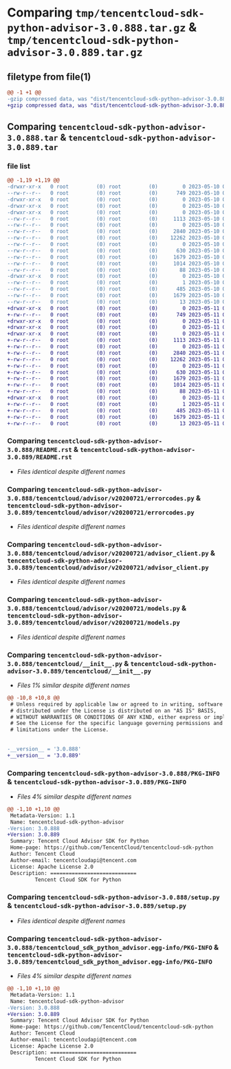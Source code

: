 # Comparing `tmp/tencentcloud-sdk-python-advisor-3.0.888.tar.gz` & `tmp/tencentcloud-sdk-python-advisor-3.0.889.tar.gz`

## filetype from file(1)

```diff
@@ -1 +1 @@
-gzip compressed data, was "dist/tencentcloud-sdk-python-advisor-3.0.888.tar", last modified: Wed May 10 01:46:29 2023, max compression
+gzip compressed data, was "dist/tencentcloud-sdk-python-advisor-3.0.889.tar", last modified: Thu May 11 02:13:31 2023, max compression
```

## Comparing `tencentcloud-sdk-python-advisor-3.0.888.tar` & `tencentcloud-sdk-python-advisor-3.0.889.tar`

### file list

```diff
@@ -1,19 +1,19 @@
-drwxr-xr-x   0 root         (0) root         (0)        0 2023-05-10 01:46:29.000000 tencentcloud-sdk-python-advisor-3.0.888/
--rw-r--r--   0 root         (0) root         (0)      749 2023-05-10 01:46:29.000000 tencentcloud-sdk-python-advisor-3.0.888/README.rst
-drwxr-xr-x   0 root         (0) root         (0)        0 2023-05-10 01:46:29.000000 tencentcloud-sdk-python-advisor-3.0.888/tencentcloud/
-drwxr-xr-x   0 root         (0) root         (0)        0 2023-05-10 01:46:29.000000 tencentcloud-sdk-python-advisor-3.0.888/tencentcloud/advisor/
-drwxr-xr-x   0 root         (0) root         (0)        0 2023-05-10 01:46:29.000000 tencentcloud-sdk-python-advisor-3.0.888/tencentcloud/advisor/v20200721/
--rw-r--r--   0 root         (0) root         (0)     1113 2023-05-10 01:46:29.000000 tencentcloud-sdk-python-advisor-3.0.888/tencentcloud/advisor/v20200721/errorcodes.py
--rw-r--r--   0 root         (0) root         (0)        0 2023-05-10 01:46:29.000000 tencentcloud-sdk-python-advisor-3.0.888/tencentcloud/advisor/v20200721/__init__.py
--rw-r--r--   0 root         (0) root         (0)     2840 2023-05-10 01:46:29.000000 tencentcloud-sdk-python-advisor-3.0.888/tencentcloud/advisor/v20200721/advisor_client.py
--rw-r--r--   0 root         (0) root         (0)    12262 2023-05-10 01:46:29.000000 tencentcloud-sdk-python-advisor-3.0.888/tencentcloud/advisor/v20200721/models.py
--rw-r--r--   0 root         (0) root         (0)        0 2023-05-10 01:46:29.000000 tencentcloud-sdk-python-advisor-3.0.888/tencentcloud/advisor/__init__.py
--rw-r--r--   0 root         (0) root         (0)      630 2023-05-10 01:46:29.000000 tencentcloud-sdk-python-advisor-3.0.888/tencentcloud/__init__.py
--rw-r--r--   0 root         (0) root         (0)     1679 2023-05-10 01:46:29.000000 tencentcloud-sdk-python-advisor-3.0.888/PKG-INFO
--rw-r--r--   0 root         (0) root         (0)     1014 2023-05-10 01:46:29.000000 tencentcloud-sdk-python-advisor-3.0.888/setup.py
--rw-r--r--   0 root         (0) root         (0)       88 2023-05-10 01:46:29.000000 tencentcloud-sdk-python-advisor-3.0.888/setup.cfg
-drwxr-xr-x   0 root         (0) root         (0)        0 2023-05-10 01:46:29.000000 tencentcloud-sdk-python-advisor-3.0.888/tencentcloud_sdk_python_advisor.egg-info/
--rw-r--r--   0 root         (0) root         (0)        1 2023-05-10 01:46:29.000000 tencentcloud-sdk-python-advisor-3.0.888/tencentcloud_sdk_python_advisor.egg-info/dependency_links.txt
--rw-r--r--   0 root         (0) root         (0)      485 2023-05-10 01:46:29.000000 tencentcloud-sdk-python-advisor-3.0.888/tencentcloud_sdk_python_advisor.egg-info/SOURCES.txt
--rw-r--r--   0 root         (0) root         (0)     1679 2023-05-10 01:46:29.000000 tencentcloud-sdk-python-advisor-3.0.888/tencentcloud_sdk_python_advisor.egg-info/PKG-INFO
--rw-r--r--   0 root         (0) root         (0)       13 2023-05-10 01:46:29.000000 tencentcloud-sdk-python-advisor-3.0.888/tencentcloud_sdk_python_advisor.egg-info/top_level.txt
+drwxr-xr-x   0 root         (0) root         (0)        0 2023-05-11 02:13:31.000000 tencentcloud-sdk-python-advisor-3.0.889/
+-rw-r--r--   0 root         (0) root         (0)      749 2023-05-11 02:13:31.000000 tencentcloud-sdk-python-advisor-3.0.889/README.rst
+drwxr-xr-x   0 root         (0) root         (0)        0 2023-05-11 02:13:31.000000 tencentcloud-sdk-python-advisor-3.0.889/tencentcloud/
+drwxr-xr-x   0 root         (0) root         (0)        0 2023-05-11 02:13:31.000000 tencentcloud-sdk-python-advisor-3.0.889/tencentcloud/advisor/
+drwxr-xr-x   0 root         (0) root         (0)        0 2023-05-11 02:13:31.000000 tencentcloud-sdk-python-advisor-3.0.889/tencentcloud/advisor/v20200721/
+-rw-r--r--   0 root         (0) root         (0)     1113 2023-05-11 02:13:31.000000 tencentcloud-sdk-python-advisor-3.0.889/tencentcloud/advisor/v20200721/errorcodes.py
+-rw-r--r--   0 root         (0) root         (0)        0 2023-05-11 02:13:31.000000 tencentcloud-sdk-python-advisor-3.0.889/tencentcloud/advisor/v20200721/__init__.py
+-rw-r--r--   0 root         (0) root         (0)     2840 2023-05-11 02:13:31.000000 tencentcloud-sdk-python-advisor-3.0.889/tencentcloud/advisor/v20200721/advisor_client.py
+-rw-r--r--   0 root         (0) root         (0)    12262 2023-05-11 02:13:31.000000 tencentcloud-sdk-python-advisor-3.0.889/tencentcloud/advisor/v20200721/models.py
+-rw-r--r--   0 root         (0) root         (0)        0 2023-05-11 02:13:31.000000 tencentcloud-sdk-python-advisor-3.0.889/tencentcloud/advisor/__init__.py
+-rw-r--r--   0 root         (0) root         (0)      630 2023-05-11 02:13:31.000000 tencentcloud-sdk-python-advisor-3.0.889/tencentcloud/__init__.py
+-rw-r--r--   0 root         (0) root         (0)     1679 2023-05-11 02:13:31.000000 tencentcloud-sdk-python-advisor-3.0.889/PKG-INFO
+-rw-r--r--   0 root         (0) root         (0)     1014 2023-05-11 02:13:31.000000 tencentcloud-sdk-python-advisor-3.0.889/setup.py
+-rw-r--r--   0 root         (0) root         (0)       88 2023-05-11 02:13:31.000000 tencentcloud-sdk-python-advisor-3.0.889/setup.cfg
+drwxr-xr-x   0 root         (0) root         (0)        0 2023-05-11 02:13:31.000000 tencentcloud-sdk-python-advisor-3.0.889/tencentcloud_sdk_python_advisor.egg-info/
+-rw-r--r--   0 root         (0) root         (0)        1 2023-05-11 02:13:31.000000 tencentcloud-sdk-python-advisor-3.0.889/tencentcloud_sdk_python_advisor.egg-info/dependency_links.txt
+-rw-r--r--   0 root         (0) root         (0)      485 2023-05-11 02:13:31.000000 tencentcloud-sdk-python-advisor-3.0.889/tencentcloud_sdk_python_advisor.egg-info/SOURCES.txt
+-rw-r--r--   0 root         (0) root         (0)     1679 2023-05-11 02:13:31.000000 tencentcloud-sdk-python-advisor-3.0.889/tencentcloud_sdk_python_advisor.egg-info/PKG-INFO
+-rw-r--r--   0 root         (0) root         (0)       13 2023-05-11 02:13:31.000000 tencentcloud-sdk-python-advisor-3.0.889/tencentcloud_sdk_python_advisor.egg-info/top_level.txt
```

### Comparing `tencentcloud-sdk-python-advisor-3.0.888/README.rst` & `tencentcloud-sdk-python-advisor-3.0.889/README.rst`

 * *Files identical despite different names*

### Comparing `tencentcloud-sdk-python-advisor-3.0.888/tencentcloud/advisor/v20200721/errorcodes.py` & `tencentcloud-sdk-python-advisor-3.0.889/tencentcloud/advisor/v20200721/errorcodes.py`

 * *Files identical despite different names*

### Comparing `tencentcloud-sdk-python-advisor-3.0.888/tencentcloud/advisor/v20200721/advisor_client.py` & `tencentcloud-sdk-python-advisor-3.0.889/tencentcloud/advisor/v20200721/advisor_client.py`

 * *Files identical despite different names*

### Comparing `tencentcloud-sdk-python-advisor-3.0.888/tencentcloud/advisor/v20200721/models.py` & `tencentcloud-sdk-python-advisor-3.0.889/tencentcloud/advisor/v20200721/models.py`

 * *Files identical despite different names*

### Comparing `tencentcloud-sdk-python-advisor-3.0.888/tencentcloud/__init__.py` & `tencentcloud-sdk-python-advisor-3.0.889/tencentcloud/__init__.py`

 * *Files 1% similar despite different names*

```diff
@@ -10,8 +10,8 @@
 # Unless required by applicable law or agreed to in writing, software
 # distributed under the License is distributed on an "AS IS" BASIS,
 # WITHOUT WARRANTIES OR CONDITIONS OF ANY KIND, either express or implied.
 # See the License for the specific language governing permissions and
 # limitations under the License.
 
 
-__version__ = '3.0.888'
+__version__ = '3.0.889'
```

### Comparing `tencentcloud-sdk-python-advisor-3.0.888/PKG-INFO` & `tencentcloud-sdk-python-advisor-3.0.889/PKG-INFO`

 * *Files 4% similar despite different names*

```diff
@@ -1,10 +1,10 @@
 Metadata-Version: 1.1
 Name: tencentcloud-sdk-python-advisor
-Version: 3.0.888
+Version: 3.0.889
 Summary: Tencent Cloud Advisor SDK for Python
 Home-page: https://github.com/TencentCloud/tencentcloud-sdk-python
 Author: Tencent Cloud
 Author-email: tencentcloudapi@tencent.com
 License: Apache License 2.0
 Description: ============================
         Tencent Cloud SDK for Python
```

### Comparing `tencentcloud-sdk-python-advisor-3.0.888/setup.py` & `tencentcloud-sdk-python-advisor-3.0.889/setup.py`

 * *Files identical despite different names*

### Comparing `tencentcloud-sdk-python-advisor-3.0.888/tencentcloud_sdk_python_advisor.egg-info/PKG-INFO` & `tencentcloud-sdk-python-advisor-3.0.889/tencentcloud_sdk_python_advisor.egg-info/PKG-INFO`

 * *Files 4% similar despite different names*

```diff
@@ -1,10 +1,10 @@
 Metadata-Version: 1.1
 Name: tencentcloud-sdk-python-advisor
-Version: 3.0.888
+Version: 3.0.889
 Summary: Tencent Cloud Advisor SDK for Python
 Home-page: https://github.com/TencentCloud/tencentcloud-sdk-python
 Author: Tencent Cloud
 Author-email: tencentcloudapi@tencent.com
 License: Apache License 2.0
 Description: ============================
         Tencent Cloud SDK for Python
```

